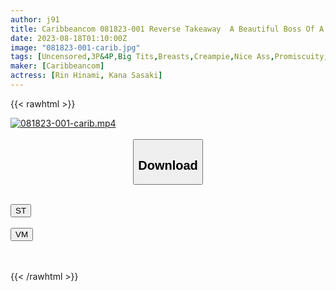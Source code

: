 ```yaml
---
author: j91
title: Caribbeancom 081823-001 Reverse Takeaway  A Beautiful Boss Of A Duo Who Has Increased Lewd With Alcohol! Rin Hinami, Kana Sasaki
date: 2023-08-18T01:10:00Z
image: "081823-001-carib.jpg"
tags: [Uncensored,3P&4P,Big Tits,Breasts,Creampie,Nice Ass,Promiscuity,Sexy Legs,Shaved,Slender ]
maker: [Caribbeancom]
actress: [Rin Hinami, Kana Sasaki]
---
```



{{< rawhtml >}}

<div class="video" data-videoid="eAZkWmwlk7HYl44">
    <a href="javascript:;">
        <img src="https://my.j91.asia/posts/081823-001-carib/081823-001-carib.jpg" width="WIDTH" height="HEIGHT" alt="081823-001-carib.mp4" loading="lazy">
    </a>
</div>

<script type="text/javascript" src="https://j91.asia/asset/on-demand-st.js"></script>

<br>
  <link rel="stylesheet" href="https://j91.asia/asset/bs5.css">
  
  <center>
  <button class="btn btn-primary" type="button" data-bs-toggle="collapse" data-bs-target=".multi-collapse" aria-expanded="false" aria-controls="multiCollapseExample1 multiCollapseExample2"><h2>Download</h2></button></center>
</p>
<div class="row">
  <div class="col">
    <div class="collapse multi-collapse" id="multiCollapseExample1">
      <div class="card card-body">
	      	      <br>
<div class="buttons">  
<a href="https://streamtape.to/v/eAZkWmwlk7HYl44"><button class="btn-hover color-3"><i class="fa fa-download"></i> ST</button></a></div>
    </div>
  </div>
</div>
  <div class="col">
    <div class="collapse multi-collapse" id="multiCollapseExample2">
      <div class="card card-body">
	      <br>
<div class="buttons">
    <a href="https://vidmoly.to/yqp725j357fh.html"><button class="btn-hover color-9"><i class="fa fa-download"></i> VM</button></a></div>
<br><br>
      </div>
    </div>
  </div>
</div>

{{< /rawhtml >}}